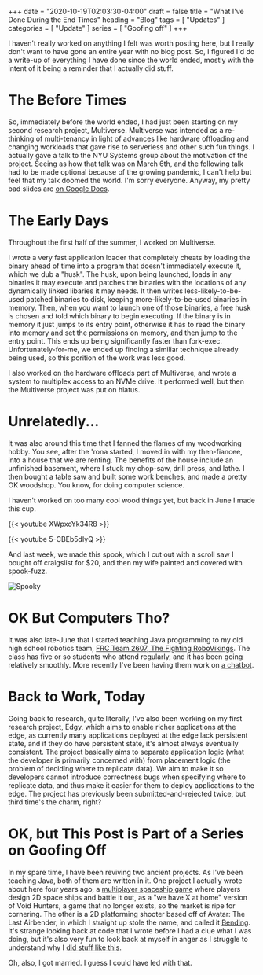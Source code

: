 +++
date = "2020-10-19T02:03:30-04:00"
draft = false
title = "What I've Done During the End Times"
heading = "Blog"
tags = [ "Updates" ]
categories = [ "Update" ]
series = [ "Goofing off" ]
+++

I haven't really worked on anything I felt was worth posting here, but I
really don't want to have gone an entire year with no blog post. So, I
figured I'd do a write-up of everything I have done since the world ended,
mostly with the intent of it being a reminder that I actually did stuff.

# The Before Times

So, immediately before the world ended, I had just been starting on my second
research project, Multiverse. Multiverse was intended as a re-thinking of
multi-tenancy in light of advances like hardware offloading and changing
workloads that gave rise to serverless and other such fun things. 
I actually gave a talk to the NYU Systems group about the motivation of the
project. Seeing as how that talk was on March 6th, and the following talk had
to be made optional because of the growing pandemic, I can't help but feel
that my talk doomed the world. I'm sorry everyone. Anyway,
my pretty bad slides are [on Google Docs](https://docs.google.com/presentation/d/1ppd5ObniuZb1kuopj2t_2ixL1ezy4gi5SffoALpB9Qw/edit?usp=sharing).

# The Early Days

Throughout the first half of the summer, I worked on Multiverse.

I wrote a
very fast application loader that completely cheats by loading the binary
ahead of time into a program that doesn't immediately execute it, which we
dub a "husk". The husk, upon being launched, loads in any binaries it may
execute and patches the binaries with the locations of any dynamically
linked libaries it may needs. It then writes less-likely-to-be-used
patched binaries to disk, keeping more-likely-to-be-used binaries in memory.
Then, when you want to launch one of those binaries, a free husk is chosen
and told which binary to begin executing. If the binary is in memory
it just jumps to its entry point, otherwise it has to read the binary
into memory and set the permissions on memory, and then jump to the
entry point. This ends up being significantly faster than fork-exec.
Unfortunately-for-me, we ended up finding a similiar technique already
being used, so this porition of the work was less good.

I also worked on the hardware offloads part of Multiverse, and wrote
a system to multiplex access to an NVMe drive. It performed well, but
then the Multiverse project was put on hiatus.

# Unrelatedly...

It was also around this time that I fanned the flames of my woodworking
hobby. You see, after the 'rona started, I moved in with my then-fiancee,
into a house that we are renting. The benefits of the house include an
unfinished basement, where I stuck my chop-saw, drill press, and lathe.
I then bought a table saw and built some work benches, and made a pretty
OK woodshop. You know, for doing computer science.

I haven't worked on too many cool wood things yet, but back in June I made this cup.

{{< youtube XWpxoYk34R8 >}}

{{< youtube 5-CBEb5dIyQ >}}

And last week, we made this spook, which I cut out with a scroll saw I bought
off craigslist for $20, and then my wife painted and covered with spook-fuzz.

![Spooky](spook.jpg)

# OK But Computers Tho?

It was also late-June that I started teaching Java programming to my old
high school robotics team, [FRC Team 2607, The Fighting RoboVikings](https://robovikings.com).
The class has five or so students who attend regularly, and it has been going
relatively smoothly. More recently I've been having them work on 
[a chatbot](https://github.com/JohnathonNow/FRC2607_DiscordBot).

# Back to Work, Today

Going back to research, quite literally, I've also been working on my first
research project, Edgy, which aims to enable richer applications at the
edge, as currently many applications deployed at the edge lack persistent
state, and if they do have persistent state, it's almost always eventually
consistent. The project basically aims to separate application logic (what the
developer is primarily concerned with) from placement logic (the problem
of deciding where to replicate data). We aim to make it so developers
cannot introduce correctness bugs when specifying where to replicate data,
and thus make it easier for them to deploy applications to the edge.
The project has previously been submitted-and-rejected twice, but
third time's the charm, right?

# OK, but This Post is Part of a Series on Goofing Off

In my spare time, I have been reviving two ancient projects. As I've been
teaching Java, both of them are written in it. One project I actually wrote
about here four years ago, a [multiplayer spaceship game](https://johnwesthoff.com/projects/vrremake/)
where players design 2D space ships and battle it out, as a "we have X at
home" version of Void Hunters, a game that no longer exists, so the market
is ripe for cornering. The other is a 2D platforming shooter based off of
Avatar: The Last Airbender, in which I straight up stole the name, and
called it [Bending](https://github.com/JohnathonNow/Bending). It's strange
looking back at code that I wrote before I had a clue what I was doing, but
it's also very fun to look back at myself in anger as I struggle to understand
why I [did stuff like this](https://github.com/JohnathonNow/Bending/blob/ffe1d99d19247da9a883c3d1dc56d9e0cd250958/src/main/java/com/johnwesthoff/bending/Client.java#L1951-L1966).

Oh, also, I got married. I guess I could have led with that.
